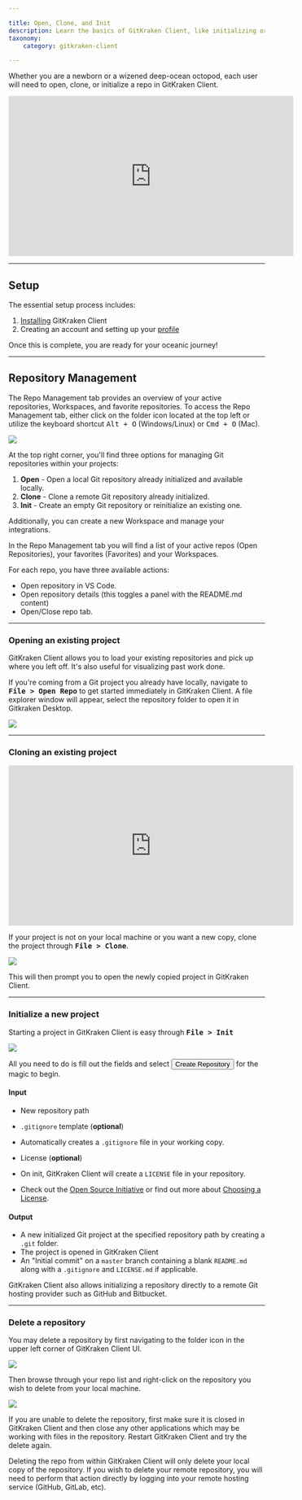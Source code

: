 ```yaml
---

title: Open, Clone, and Init
description: Learn the basics of GitKraken Client, like initializing or cloning projects!
taxonomy:
    category: gitkraken-client

---
```


Whether you are a newborn or a wizened deep-ocean octopod, each user will need to open, clone, or initialize a repo in GitKraken Client.

<div class='embed-container embed-container--16-9'>
    <iframe width='560' height='315' src='https://www.youtube.com/embed/8uxrA56VJgY?rel=0&vq=hd1080' frameborder='0' allowfullscreen></iframe>
</div>

***
## Setup
The essential setup process includes:

1. [Installing](/gitkraken-client/how-to-install) GitKraken Client
2. Creating an account and setting up your [profile](/gitkraken-client/profiles)

Once this is complete, you are ready for your oceanic journey!

***
## Repository Management

The Repo Management tab provides an overview of your active repositories, Workspaces, and favorite repositories. To access the Repo Management tab, either click on the folder icon located at the top left or utilize the keyboard shortcut <kbd>Alt + O</kbd> (Windows/Linux) or <kbd>Cmd + O</kbd> (Mac).

<img src='wp-content/uploads/gkc-repo-mngmt-tab.png' class='img-bordered img-responsive center'>

At the top right corner, you'll find three options for managing Git repositories within your projects:

1. **Open** - Open a local Git repository already initialized and available locally.
2. **Clone** - Clone a remote Git repository already initialized.
3. **Init** - Create an empty Git repository or reinitialize an existing one.

Additionally, you can create a new Workspace and manage your integrations.

In the Repo Management tab you will find a list of your active repos (Open Repositories), your favorites (Favorites) and your Workspaces.

For each repo, you have three available actions:
* Open repository in VS Code.
* Open repository details (this toggles a panel with the README.md content)
* Open/Close repo tab.


***

### Opening an existing project
GitKraken Client allows you to load your existing repositories and pick up where you left off. It's also useful for visualizing past work done.  

If you're coming from a Git project you already have locally, navigate to <kbd><strong>File > Open Repo</strong></kbd> to get started immediately in GitKraken Client. A file explorer window will appear, select the repository folder to open it in Gitkraken Desktop.

<img src='wp-content/uploads/gkc-repo-mngmt-open-repo.png' class='img-bordered img-responsive center'>

***
### Cloning an existing project

<div class='embed-container embed-container--16-9'>
    <iframe width="560" height="315" src="https://www.youtube.com/embed/OA9o09Bq5M8?ecver=1" frameborder="0" allowfullscreen></iframe>
</div>

If your project is not on your local machine or you want a new copy, clone the project through <kbd><strong>File > Clone</strong></kbd>.

<img src='/wp-content/uploads/clone-url.png' srcset='/wp-content/uploads/clone-url@2x.png 2x' class='img-bordered img-responsive center'>

This will then prompt you to open the newly copied project in GitKraken Client.

***
### Initialize a new project
Starting a project in GitKraken Client is easy through <kbd><strong>File > Init</strong></kbd>

<img src='wp-content/uploads/gkc-repo-mngmt-init-repo.png' class='img-bordered img-responsive center'>

All you need to do is fill out the fields and select <button class='button button--success button--ui button--nolink'>Create Repository</span></button> for the magic to begin.

#### Input
* New repository path
* `.gitignore` template (**optional**)
 * Automatically creates a `.gitignore` file in your working copy.

* License (**optional**)
 * On init, GitKraken Client will create a `LICENSE` file in your repository.
 * Check out the [Open Source Initiative](https://opensource.org/licenses) or find out more about [Choosing a License](http://choosealicense.com/).

#### Output
* A new initialized Git project at the specified repository path by creating a `.git` folder.
* The project is opened in GitKraken Client
* An "Initial commit" on a `master` branch containing a blank `README.md` along with a `.gitignore` and `LICENSE.md` if applicable.

 <div class='callout callout--success'>
     <p>GitKraken Client also allows initializing a repository directly to a remote Git hosting provider such as GitHub and Bitbucket.</p>
 </div>


***

### Delete a repository

You may delete a repository by first navigating to the folder icon in the upper left corner of GitKraken Client UI.

<img src='/wp-content/uploads/click-folder.png' srcset='/wp-content/uploads/click-folder@2x.png 2x' class='img-bordered img-responsive center'>

Then browse through your repo list and right-click on the repository you wish to delete from your local machine. 

<img src='/wp-content/uploads/delete-repo.png' srcset='/wp-content/uploads/delete-repo@2x.png 2x' class='img-bordered img-responsive center'>

If you are unable to delete the repository, first make sure it is closed in GitKraken Client and then close any other applications which may be working with files in the repository. Restart GitKraken Client and try the delete again.

Deleting the repo from within GitKraken Client will only delete your local copy of the repository. If you wish to delete your remote repository, you will need to perform that action directly by logging into your remote hosting service (GitHub, GitLab, etc).
